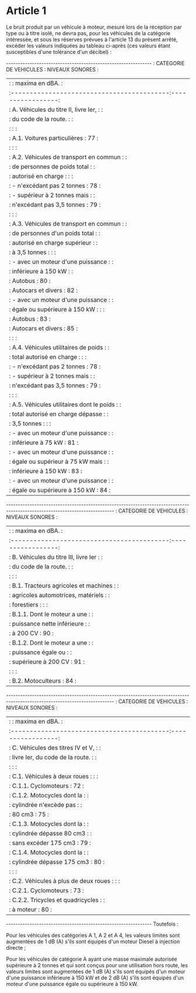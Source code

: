 # Article 1

Le bruit produit par un véhicule à moteur, mesuré lors de la réception par type ou à titre isolé, ne devra pas, pour les véhicules de la catégorie intéressée, et sous les réserves prévues à l'article 13 du présent arrêté, excéder les valeurs indiquées au tableau ci-après (ces valeurs étant susceptibles d'une tolérance d'un décibel) :

-------------------------------------------------------------- :         CATEGORIE DE VEHICULES           : NIVEAUX SONORES :

<table>
<tr>
<td> :                                          :  maxima en dBA. :</td>
</tr>
<tr>
<td> :------------------------------------------:-----------------:</td>
</tr>
<tr>
<td> :   A. Véhicules du titre II, livre Ier,   :                 :</td>
</tr>
<tr>
<td> :          du code de la route.            :                 :</td>
</tr>
<tr>
<td> :                                          :                 :</td>
</tr>
<tr>
<td> : A.1. Voitures particulières              :       77        :</td>
</tr>
<tr>
<td> :                                          :                 :</td>
</tr>
<tr>
<td> : A.2. Véhicules de transport en commun    :                 :</td>
</tr>
<tr>
<td> :      de personnes de poids total         :                 :</td>
</tr>
<tr>
<td> :      autorisé en charge :                :                 :</td>
</tr>
<tr>
<td> :      - n'excédant pas 2 tonnes           :       78        :</td>
</tr>
<tr>
<td> :      - supérieur à 2 tonnes mais         :                 :</td>
</tr>
<tr>
<td> :         n'excédant pas 3,5 tonnes        :       79        :</td>
</tr>
<tr>
<td> :                                          :                 :</td>
</tr>
<tr>
<td> : A.3. Véhicules de transport en commun    :                 :</td>
</tr>
<tr>
<td> :      de personnes d'un poids total       :                 :</td>
</tr>
<tr>
<td> :      autorisé en charge supérieur        :                 :</td>
</tr>
<tr>
<td> :      à 3,5 tonnes :                      :                 :</td>
</tr>
<tr>
<td> :      - avec un moteur d'une puissance    :                 :</td>
</tr>
<tr>
<td> :        inférieure à 150 kW               :                 :</td>
</tr>
<tr>
<td> :         Autobus                          :       80        :</td>
</tr>
<tr>
<td> :         Autocars et divers               :       82        :</td>
</tr>
<tr>
<td> :      - avec un moteur d'une puissance    :                 :</td>
</tr>
<tr>
<td> :        égale ou supérieure à 150 kW :    :                 :</td>
</tr>
<tr>
<td> :         Autobus                          :       83        :</td>
</tr>
<tr>
<td> :         Autocars et divers               :       85        :</td>
</tr>
<tr>
<td> :                                          :                 :</td>
</tr>
<tr>
<td> : A.4. Véhicules utilitaires de poids      :                 :</td>
</tr>
<tr>
<td> :      total autorisé en charge :          :                 :</td>
</tr>
<tr>
<td> :      - n'excédant pas 2 tonnes           :       78        :</td>
</tr>
<tr>
<td> :      - supérieur à 2 tonnes mais         :                 :</td>
</tr>
<tr>
<td> :        n'excédant pas 3,5 tonnes         :       79        :</td>
</tr>
<tr>
<td> :                                          :                 :</td>
</tr>
<tr>
<td> : A.5. Véhicules utilitaires dont le poids :                 :</td>
</tr>
<tr>
<td> :      total autorisé en charge dépasse    :                 :</td>
</tr>
<tr>
<td> :      3,5 tonnes :                        :                 :</td>
</tr>
<tr>
<td> :      - avec un moteur d'une puissance    :                 :</td>
</tr>
<tr>
<td> :        inférieure à 75 kW                :       81        :</td>
</tr>
<tr>
<td> :      - avec un moteur d'une puissance    :                 :</td>
</tr>
<tr>
<td> :        égale ou supérieur à 75 kW mais   :                 :</td>
</tr>
<tr>
<td> :        inférieure à 150 kW               :       83        :</td>
</tr>
<tr>
<td> :      - avec un moteur d'une puissance    :                 :</td>
</tr>
<tr>
<td> :        égale ou supérieure à 150 kW      :       84        :</td>
</tr>
</table>

---------------------------------------------------------------------------------------------------------------------------- :         CATEGORIE DE VEHICULES           : NIVEAUX SONORES :

<table>
<tr>
<td> :                                          :  maxima en dBA. :</td>
</tr>
<tr>
<td> :------------------------------------------:-----------------:</td>
</tr>
<tr>
<td> :   B. Véhicules du titre III, livre Ier   :                 :</td>
</tr>
<tr>
<td> :           du code de la route.           :                 :</td>
</tr>
<tr>
<td> :                                          :                 :</td>
</tr>
<tr>
<td> : B.1. Tracteurs agricoles et machines     :                 :</td>
</tr>
<tr>
<td> :      agricoles automotrices, matériels   :                 :</td>
</tr>
<tr>
<td> :      forestiers :                        :                 :</td>
</tr>
<tr>
<td> :       B.1.1. Dont le moteur a une        :                 :</td>
</tr>
<tr>
<td> :              puissance nette inférieure  :                 :</td>
</tr>
<tr>
<td> :              à 200 CV                    :       90        :</td>
</tr>
<tr>
<td> :       B.1.2. Dont le moteur a une        :                 :</td>
</tr>
<tr>
<td> :              puissance égale ou          :                 :</td>
</tr>
<tr>
<td> :              supérieure à 200 CV         :       91        :</td>
</tr>
<tr>
<td> :                                          :                 :</td>
</tr>
<tr>
<td> : B.2. Motoculteurs                        :       84        :</td>
</tr>
</table>

---------------------------------------------------------------------------------------------------------------------------- :         CATEGORIE DE VEHICULES           : NIVEAUX SONORES :

<table>
<tr>
<td> :                                          :  maxima en dBA. :</td>
</tr>
<tr>
<td> :------------------------------------------:-----------------:</td>
</tr>
<tr>
<td> :     C. Véhicules des titres IV et V,     :                 :</td>
</tr>
<tr>
<td> :    livre Ier, du code de la route.       :                 :</td>
</tr>
<tr>
<td> :                                          :                 :</td>
</tr>
<tr>
<td> : C.1. Véhicules à deux roues :            :                 :</td>
</tr>
<tr>
<td> :       C.1.1. Cyclomoteurs                :       72        :</td>
</tr>
<tr>
<td> :       C.1.2. Motocycles dont la          :                 :</td>
</tr>
<tr>
<td> :              cylindrée n'excède pas      :                 :</td>
</tr>
<tr>
<td> :              80 cm3                      :       75        :</td>
</tr>
<tr>
<td> :       C.1.3. Motocycles dont la          :                 :</td>
</tr>
<tr>
<td> :              cylindrée dépasse 80 cm3    :                 :</td>
</tr>
<tr>
<td> :              sans excéder 175 cm3        :       79        :</td>
</tr>
<tr>
<td> :       C.1.4. Motocycles dont la          :                 :</td>
</tr>
<tr>
<td> :              cylindrée dépasse 175 cm3   :       80        :</td>
</tr>
<tr>
<td> :                                          :                 :</td>
</tr>
<tr>
<td> : C.2. Véhicules à plus de deux roues :    :                 :</td>
</tr>
<tr>
<td> :       C.2.1. Cyclomoteurs                :       73        :</td>
</tr>
<tr>
<td> :       C.2.2. Tricycles et quadricycles   :                 :</td>
</tr>
<tr>
<td> :              à moteur                    :       80        :</td>
</tr>
</table>

--------------------------------------------------------------    Toutefois :

Pour les véhicules des catégories A 1, A 2 et A 4, les valeurs limites sont augmentées de 1 dB (A) s'ils sont équipés d'un moteur Diesel à injection directe ;

Pour les véhicules de catégorie A ayant une masse maximale autorisée supérieure à 2 tonnes et qui sont conçus pour une utilisation hors route, les valeurs limites sont augmentées de 1 dB (A) s'ils sont équipés d'un moteur d'une puissance inférieure à 150 kW et de 2 dB (A) s'ils sont équipés d'un moteur d'une puissance égale ou supérieure à 150 kW.
